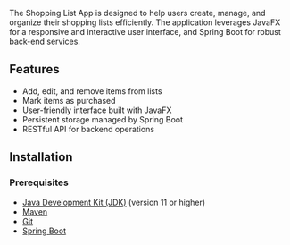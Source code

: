 The Shopping List App is designed to help users create, manage, and organize their shopping lists efficiently. The application leverages JavaFX for a responsive and interactive user interface, and Spring Boot for robust back-end services.

## Features
- Add, edit, and remove items from lists
- Mark items as purchased
- User-friendly interface built with JavaFX
- Persistent storage managed by Spring Boot
- RESTful API for backend operations

## Installation

### Prerequisites

- [Java Development Kit (JDK)](https://www.oracle.com/java/technologies/javase-downloads.html) (version 11 or higher)
- [Maven](https://maven.apache.org/)
- [Git](https://git-scm.com/)
- [Spring Boot](https://spring.io/projects/spring-boot)
